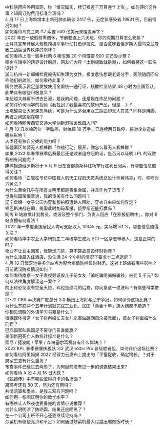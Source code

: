 中科院回应停用知网，称「情况属实，续订费近千万且连年上涨」，如何评价这件事？知网订购费用标准合理吗？  
4 月 17 日上海新增本土新冠肺炎确诊 2417 例，无症状感染者 19831 例，目前情况如何？  
如何看待乌克兰向 G7 索要 500 亿美元来覆盖赤字？  
2022 年五一放假前需调休，节前要连上六天班，你的假期打算怎么安排？  
土耳其宣布开展大规模跨境军事行动打击伊拉克，是否意味着俄罗斯入侵乌克兰导致二战后世界秩序的崩坏？  
如何看待上海一骑手代购 6 桶泡面 20 个鸡蛋要 900 元还没小票？  
椰树与瑞幸的跨界设计刷屏，网友们大呼「土到极致就是潮」，如何看待这一联名设计？  
浙江杭州一新郎婚检竟被告知生理为女性，极度悲伤想跟老婆分手，医院随后回应称他们的疏忽，如何看待此事？  
国务院表示要足量发放使用全国统一通行证，核酸检测结果 48 小时内全国互认，此举具有哪些积极意义？  
年纪越大越看不进去日漫，是我的问题，还是现在作品的问题？  
如何评价何同学的视频《我找到了我最喜欢的数码产品，但是....》?  
土坑酸菜让大家深恶痛绝，可是为什么茅台用女工踩曲却无人在意？同样是用脚，两者之间区别在哪？  
如何看待网传西安交通大学创新港宿舍改四人间?  
4 月 18 日以岭药业一字跌停，封单超 10 万手，已连续两日跌停，将对企业造成哪些影响？  
人类还有独自分娩的能力吗？  
新疆军区某师无人机蜂群「作战行动」展开，你怎么看无人机蜂群？  
如果 2022 年春季赛季后赛最后还是败者组夺冠的话，是否可以证明 LPL 的双败赛制有问题呢？  
媒体报道俄罗斯将于 5 月 9 日在首都莫斯科红场举行胜利日阅兵，有哪些信息值得关注？  
如何看待「白岩松专访中国载人航天工程航天员系统总设计师黄伟芬」时，称呼对方黄总？  
为什么黄金几乎在所有文明里都是贵重金属，并且作为了货币？  
觉得张国荣很普通，我的审美有什么问题吗？  
辽宁盘锦一女子公园内穿和服拍照遭路人围劝，穿衣自由应如何界定？  
顿巴斯决战在即，美国此时加码军援，俄罗斯还能打赢吗？  
网传 B 站直播计划裁员，或波及整个部门，负责人回应「在积极招聘中」，你对 B 站直播有何看法？  
2022 年一季度全国居民人均可支配收入 10345 元，实际增 5.1 %，哪些信息值得关注？  
如何看待华中农业大学研究生二年级学生成为 SCI 一区杂志审稿人，这是正常的吗？  
物业不让业主回家，我砸烂门禁，算不算故意毁坏财物罪？  
为什么凌晨入住酒店，没住满 24 个小时的情况下要求十二点退房？  
4 月 18 日武汉地铁多个站点为配合疫情防控暂时封闭，这对上班族有哪些影响？目前武汉防疫情况如何？  
如何看待南京一女子发视频诋毁儿子前女友「骗吃骗喝骗婚骗钱」被罚 5 千元? 如何从法律角度解读这一案件？  
院士称恐龙没有完全灭绝，鸡也是恐龙的后裔，你同意这一说法吗？有哪些科学依据？  
21-22 CBA 半决赛广厦总分 3:0 横扫上海将与辽宁争冠，如何评价这场比赛？  
为什么苏联两个五年计划就完成工业化，民国「黄金十年」连大炮都不能造？  
你相见恨晚的外语学习书籍是什么？  
根据媒体报道「女子将再婚丈夫女儿杀害后跳湖自杀被救起」，该女子将面临什么刑罚？  
巴西国家队踢国足不要守门员谁能赢？  
美国新冠死亡人数统计标准是什么？  
索尼 / 捷波朗 / 苹果 / 森海塞尔耳机各有什么优缺点？  
2022 KPL 春季赛重庆狼队 3:2 武汉 eStar Pro 晋级胜者组，如何评价这场比赛？  
如何看待阿里妈妈 2022 经营力云发布上提出的「平蓄促收，确定增长」？对于商家生意有什么启发？  
布查事件已经过去两周了，为何目前没有进一步的调查结果出来?  
如何看待 A 股 4 月 18 日大跌？  
《甄嬛传》中有哪些值得打卡的名场面？  
离高考还有 50 天，努力还有用吗？  
共情浣碧和墨兰，是我三观有问题吗？  
如何用一张图证明你的数学水平？  
有哪些让人熬夜也要看完的言情小说推荐？  
为什么明明涂了防晒霜，结果还是晒黑了？  
在一个公司上班不开心还要继续坚持吗？  
炒菜机有哪些亮点和不足？如何通过炒菜机最大程度压缩做饭时长？  
